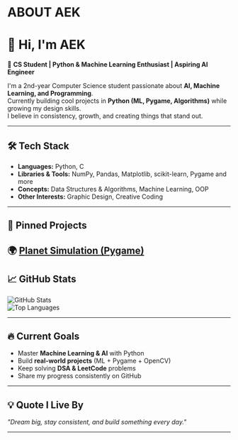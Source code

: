 #  ABOUT AEK
# 👋 Hi, I'm AEK

🚀 **CS Student | Python & Machine Learning Enthusiast | Aspiring AI Engineer**

I'm a 2nd-year Computer Science student passionate about **AI, Machine Learning, and Programming**.  
Currently building cool projects in **Python (ML, Pygame, Algorithms)** while growing my design skills.  
I believe in consistency, growth, and creating things that stand out.  

---

## 🛠️ Tech Stack
- **Languages:** Python, C  
- **Libraries & Tools:** NumPy, Pandas, Matplotlib, scikit-learn, Pygame and more
- **Concepts:** Data Structures & Algorithms, Machine Learning, OOP  
- **Other Interests:** Graphic Design, Creative Coding  

---

## 📌 Pinned Projects
🌍 [Planet Simulation (Pygame)](link-to-repo)  
---

## 📈 GitHub Stats
![GitHub Stats](https://github-readme-stats.vercel.app/api?username=meddadaek&show_icons=true&theme=tokyonight)  
![Top Languages](https://github-readme-stats.vercel.app/api/top-langs/?username=meddadaek&layout=compact&theme=tokyonight)

---

## 🔥 Current Goals
- Master **Machine Learning & AI** with Python  
- Build **real-world projects** (ML + Pygame + OpenCV)  
- Keep solving **DSA & LeetCode** problems  
- Share my progress consistently on GitHub  

---

## 💡 Quote I Live By
_"Dream big, stay consistent, and build something every day."_  

---


